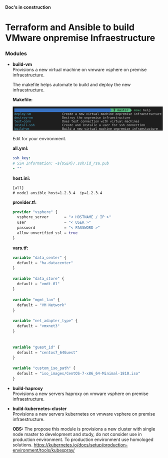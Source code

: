 **Doc's in construction**

# **Terraform and Ansible to build VMware onpremise Infraestructure**

### **Modules**

- **build-vm**  
  Provisions a new virtual machine on vmware vsphere on premise infraestructure.

  The makefile helps automate to build and deploy the new infraestructure.
  
  **Makefile:**

  ![make help](/docs/img/img1.png)

  Edit for your environment.

  **all.yml:**

  ```yaml
  ssh_key: 
  # SSH Information: ~${USER}/.ssh/id_rsa.pub
  - ""
  ```

  **host.ini:**

  ```ìni
  [all]
  # node1 ansible_host=1.2.3.4  ip=1.2.3.4
  ```

  **provider.tf:**
  
  ```terraform
  provider "vsphere" {
    vsphere_server       = "< HOSTNAME / IP >"
    user                 = "< USER >"
    password             = "< PASSWORD >"
    allow_unverified_ssl = true
  }
  ```
  
  **vars.tf:**

  ```terraform
  variable "data_center" {
    default = "ha-datacenter"
  }

  variable "data_store" {
    default = "vmdt-01"
  }

  variable "mgmt_lan" {
    default = "VM Network"
  }

  variable "net_adapter_type" {
    default = "vmxnet3"
  }


  variable "guest_id" {
    default = "centos7_64Guest"
  }

  variable "custom_iso_path" {
    default = "iso_images/CentOS-7-x86_64-Minimal-1810.iso"
  }
  ```

- **build-haproxy**  
  Provisions a new servers haproxy on vmware vsphere on premise infraestructure.

- **build-kubernetes-cluster**  
  Provisions a new servers kubernetes on vmware vsphere on premise infraestructure.

  **OBS:** The propose this module is provisions a new cluster with single node master to development and study, do not consider use in production environment. To production environment use homologed solutions. <https://kubernetes.io/docs/setup/production-environment/tools/kubespray/>
